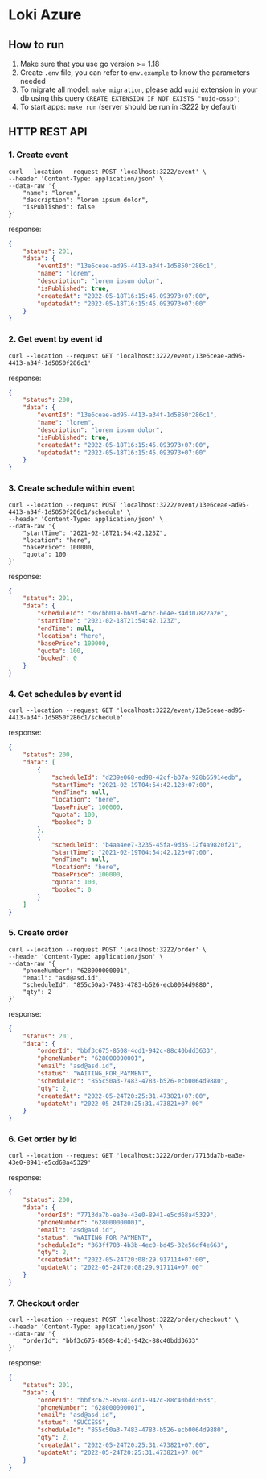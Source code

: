 # Loki Azure

## How to run
1. Make sure that you use go version >= 1.18
2. Create `.env` file, you can refer to `env.example` to know the parameters needed
3. To migrate all model: `make migration`, please add `uuid` extension in your db using this query `CREATE EXTENSION IF NOT EXISTS "uuid-ossp";`
4. To start apps: `make run` (server should be run in :3222 by default)

## HTTP REST API

### 1. Create event
```curl
curl --location --request POST 'localhost:3222/event' \
--header 'Content-Type: application/json' \
--data-raw '{
    "name": "lorem",
    "description": "lorem ipsum dolor",
    "isPublished": false
}' 
```
response:
```json
{
    "status": 201,
    "data": {
        "eventId": "13e6ceae-ad95-4413-a34f-1d5850f286c1",
        "name": "lorem",
        "description": "lorem ipsum dolor",
        "isPublished": true,
        "createdAt": "2022-05-18T16:15:45.093973+07:00",
        "updatedAt": "2022-05-18T16:15:45.093973+07:00"
    }
}
```
### 2. Get event by event id
```curl
curl --location --request GET 'localhost:3222/event/13e6ceae-ad95-4413-a34f-1d5850f286c1'
```
response:
```json
{
    "status": 200,
    "data": {
        "eventId": "13e6ceae-ad95-4413-a34f-1d5850f286c1",
        "name": "lorem",
        "description": "lorem ipsum dolor",
        "isPublished": true,
        "createdAt": "2022-05-18T16:15:45.093973+07:00",
        "updatedAt": "2022-05-18T16:15:45.093973+07:00"
    }
}
```
### 3. Create schedule within event
```curl
curl --location --request POST 'localhost:3222/event/13e6ceae-ad95-4413-a34f-1d5850f286c1/schedule' \
--header 'Content-Type: application/json' \
--data-raw '{
    "startTime": "2021-02-18T21:54:42.123Z",
    "location": "here",
    "basePrice": 100000,
    "quota": 100
}'
```
response:
```json
{
    "status": 201,
    "data": {
        "scheduleId": "86cbb019-b69f-4c6c-be4e-34d307822a2e",
        "startTime": "2021-02-18T21:54:42.123Z",
        "endTime": null,
        "location": "here",
        "basePrice": 100000,
        "quota": 100,
        "booked": 0
    }
}
```
### 4. Get schedules by event id
```curl
curl --location --request GET 'localhost:3222/event/13e6ceae-ad95-4413-a34f-1d5850f286c1/schedule'
```
response:
```json
{
    "status": 200,
    "data": [
        {
            "scheduleId": "d239e068-ed98-42cf-b37a-928b65914edb",
            "startTime": "2021-02-19T04:54:42.123+07:00",
            "endTime": null,
            "location": "here",
            "basePrice": 100000,
            "quota": 100,
            "booked": 0
        },
        {
            "scheduleId": "b4aa4ee7-3235-45fa-9d35-12f4a9820f21",
            "startTime": "2021-02-19T04:54:42.123+07:00",
            "endTime": null,
            "location": "here",
            "basePrice": 100000,
            "quota": 100,
            "booked": 0
        }
    ]
}
```

### 5. Create order
```curl
curl --location --request POST 'localhost:3222/order' \
--header 'Content-Type: application/json' \
--data-raw '{
    "phoneNumber": "628000000001",
    "email": "asd@asd.id",
    "scheduleId": "855c50a3-7483-4783-b526-ecb0064d9880",
    "qty": 2
}'
```
response:
```json
{
    "status": 201,
    "data": {
        "orderId": "bbf3c675-8508-4cd1-942c-88c40bdd3633",
        "phoneNumber": "628000000001",
        "email": "asd@asd.id",
        "status": "WAITING_FOR_PAYMENT",
        "scheduleId": "855c50a3-7483-4783-b526-ecb0064d9880",
        "qty": 2,
        "createdAt": "2022-05-24T20:25:31.473821+07:00",
        "updateAt": "2022-05-24T20:25:31.473821+07:00"
    }
}
```

### 6. Get order by id
```curl
curl --location --request GET 'localhost:3222/order/7713da7b-ea3e-43e0-8941-e5cd68a45329'
```

response:
```json
{
    "status": 200,
    "data": {
        "orderId": "7713da7b-ea3e-43e0-8941-e5cd68a45329",
        "phoneNumber": "628000000001",
        "email": "asd@asd.id",
        "status": "WAITING_FOR_PAYMENT",
        "scheduleId": "363ff703-4b3b-4ec0-bd45-32e56df4e663",
        "qty": 2,
        "createdAt": "2022-05-24T20:08:29.917114+07:00",
        "updateAt": "2022-05-24T20:08:29.917114+07:00"
    }
}
```

### 7. Checkout order
```curl
curl --location --request POST 'localhost:3222/order/checkout' \
--header 'Content-Type: application/json' \
--data-raw '{
    "orderId": "bbf3c675-8508-4cd1-942c-88c40bdd3633"
}'
```

response:
```json
{
    "status": 201,
    "data": {
        "orderId": "bbf3c675-8508-4cd1-942c-88c40bdd3633",
        "phoneNumber": "628000000001",
        "email": "asd@asd.id",
        "status": "SUCCESS",
        "scheduleId": "855c50a3-7483-4783-b526-ecb0064d9880",
        "qty": 2,
        "createdAt": "2022-05-24T20:25:31.473821+07:00",
        "updateAt": "2022-05-24T20:25:31.473821+07:00"
    }
}
```